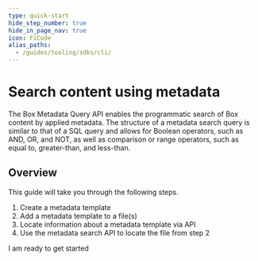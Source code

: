 ```yaml
---
type: quick-start
hide_step_number: true
hide_in_page_nav: true
icon: FiCode
alias_paths:
  - /guides/tooling/sdks/cli/
---
```


# Search content using metadata

The Box Metadata Query API enables the programmatic search of Box content by
applied metadata. The structure of a metadata search query is similar to that of
a SQL query and allows for Boolean operators, such as AND, OR, and NOT, as well
as comparison or range operators, such as equal to, greater-than, and less-than.

## Overview 

This guide will take you through the following steps.

1. Create a metadata template
2. Add a metadata template to a file(s)
3. Locate information about a metadata template via API
4. Use the metadata search API to locate the file from step 2

<Next>
  I am ready to get started
</Next>
